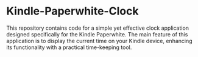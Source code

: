 # Kindle-Paperwhite-Clock
This repository contains code for a simple yet effective clock application designed specifically for the Kindle Paperwhite. The main feature of this application is to display the current time on your Kindle device, enhancing its functionality with a practical time-keeping tool.
